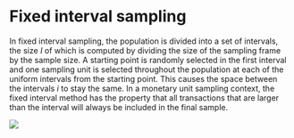 Fixed interval sampling
==========================

In fixed interval sampling, the population is divided into a set of intervals, the size <i>I</i> of which is computed by dividing the size of the sampling frame by the sample size. A starting point is randomly selected in the first interval and one sampling unit is selected throughout the population at each of the uniform intervals from the starting point. This causes the space between the intervals <i>i</i> to stay the same. In a monetary unit sampling context, the fixed interval method has the property that all transactions that are larger than the interval will always be included in the final sample.

<img src="C:/Users/derksk/OneDrive - Nyenrode Business Universiteit/Desktop/JfA/inst/help/images/fixedIntervalSampling.png" />